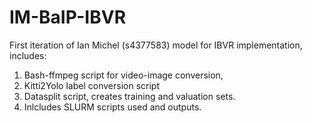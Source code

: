 # IM-BaIP-IBVR

First iteration of Ian Michel (s4377583) model for IBVR implementation, includes:

1) Bash-ffmpeg script for video-image conversion,
2) Kitti2Yolo label conversion script
3) Datasplit script, creates training and valuation sets.
4) Inlcludes SLURM scripts used and outputs.

